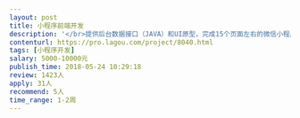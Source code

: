 ```yaml
---                
layout: post       
title: 小程序前端开发           
description: '</br>提供后台数据接口（JAVA）和UI原型，完成15个页面左右的微信小程序前端页面实现</br>要求：</br>1.有小程序开发经验，熟悉小程序端相关规则</br>2.具备15天左右完成项目的时间</br>'     
contenturl: https://pro.lagou.com/project/8040.html      
tags: [小程序开发]            
salary: 5000-10000元          
publish_time: 2018-05-24 10:29:18         
review: 1423人                   
apply: 31人                   
recommend: 5人                   
time_range: 1-2周              
---                 
```

